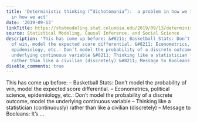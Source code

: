```yaml
---
title: 'Deterministic thinking (“dichotomania”):  a problem in how we think, not just
  in how we act'
date: '2019-09-13'
linkTitle: https://statmodeling.stat.columbia.edu/2019/09/13/deterministic-thinking-dichotomania/
source: Statistical Modeling, Causal Inference, and Social Science
description: 'This has come up before: &#8211; Basketball Stats: Don’t model the probability
  of win, model the expected score differential. &#8211; Econometrics, political science,
  epidemiology, etc.: Don’t model the probability of a discrete outcome, model the
  underlying continuous variable &#8211; Thinking like a statistician (continuously)
  rather than like a civilian (discretely) &#8211; Message to Booleans: It’s ...'
disable_comments: true
---
```

This has come up before: &#8211; Basketball Stats: Don’t model the probability of win, model the expected score differential. &#8211; Econometrics, political science, epidemiology, etc.: Don’t model the probability of a discrete outcome, model the underlying continuous variable &#8211; Thinking like a statistician (continuously) rather than like a civilian (discretely) &#8211; Message to Booleans: It’s ...